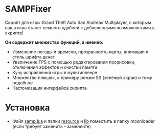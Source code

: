 # SAMPFixer
Скрипт для игры Grand Theft Auto San Andreas Multiplayer, с которым ваша игра станет немного удобней с добавленными возможностями в скрипте!

**Он содержит множество функций, а именно:**
- Изменение погоды и времени, прозрачность карты, анимации и стиль шрифта денег 
- Увеличение FPS с помощью редактирования прорисовки, отключения эффектов и очистки памяти
- Кучу исправлений игры в мультиплеере
- Множество плюшек, к примеру режим SS (зелёный экран) и тому подобное
- Кастомизация интерфейса скрипта

# Установка
- Файл [samp.lua](https://github.com/riverya4life/SAMPFixer/blob/main/samp.lua) и папки [resource](https://github.com/riverya4life/SAMPFixer/tree/main/resource) и [lib](https://github.com/riverya4life/SAMPFixer/tree/main/lib) поместить в папку moonloader (если требует заменить - заменяйте)
